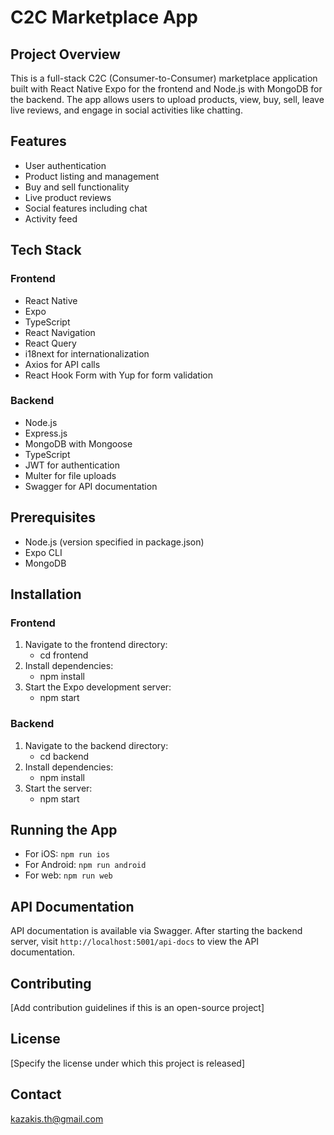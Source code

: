 # C2C Marketplace App

## Project Overview

This is a full-stack C2C (Consumer-to-Consumer) marketplace application built with React Native Expo for the frontend and Node.js with MongoDB for the backend. The app allows users to upload products, view, buy, sell, leave live reviews, and engage in social activities like chatting.

## Features

- User authentication
- Product listing and management
- Buy and sell functionality
- Live product reviews
- Social features including chat
- Activity feed

## Tech Stack

### Frontend

- React Native
- Expo
- TypeScript
- React Navigation
- React Query
- i18next for internationalization
- Axios for API calls
- React Hook Form with Yup for form validation

### Backend

- Node.js
- Express.js
- MongoDB with Mongoose
- TypeScript
- JWT for authentication
- Multer for file uploads
- Swagger for API documentation

## Prerequisites

- Node.js (version specified in package.json)
- Expo CLI
- MongoDB

## Installation

### Frontend

1. Navigate to the frontend directory:
   - cd frontend
2. Install dependencies:
   - npm install
3. Start the Expo development server:
   - npm start

### Backend

1. Navigate to the backend directory:
   - cd backend
2. Install dependencies:
   - npm install
3. Start the server:
   - npm start

## Running the App

- For iOS: `npm run ios`
- For Android: `npm run android`
- For web: `npm run web`

## API Documentation

API documentation is available via Swagger. After starting the backend server, visit `http://localhost:5001/api-docs` to view the API documentation.

## Contributing

[Add contribution guidelines if this is an open-source project]

## License

[Specify the license under which this project is released]

## Contact

kazakis.th@gmail.com
